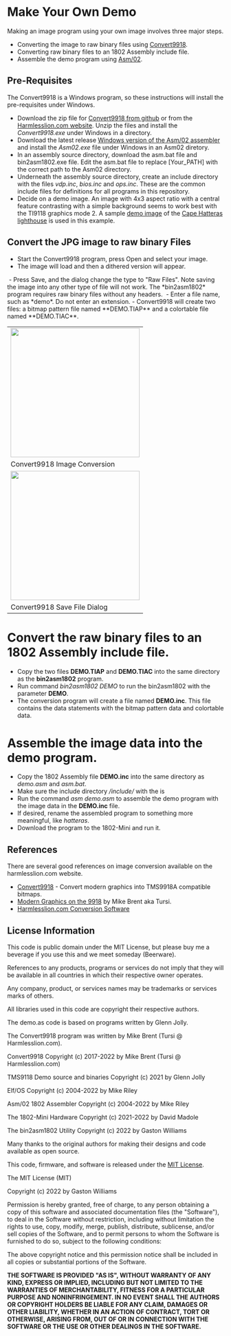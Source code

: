 # Make Your Own Demo

Making an image program using your own image involves three major steps.
- Converting the image to raw binary files using [Convert9918](https://github.com/tursilion/convert9918).
- Converting raw binary files to an 1802 Assembly include file.
- Assemble the demo program using [Asm/02](https://github.com/fourstix/Asm-02/releases).

## Pre-Requisites
The Convert9918 is a Windows program, so these instructions will install the pre-requisites under Windows. 
- Download the zip file for [Convert9918 from github](https://github.com/tursilion/convert9918/blob/main/dist/Convert9918.zip) or from the [Harmlesslion.com website](http://harmlesslion.com/zips/Convert9918.zip).  Unzip the files and install the *Convert9918.exe* under Windows in a directory.  
- Download the latest release [Windows version of the Asm/02 assembler](https://github.com/fourstix/Asm-02/releases) and install the *Asm02.exe* file under Windows in an Asm02 diretory.
- In an assembly source directory, download the asm.bat file and bin2asm1802.exe file.  Edit the asm.bat file to replace [Your_PATH] with the correct path to the Asm02 directory.
- Underneath the assembly source directory, create an include directory with the files *vdp.inc*, *bios.inc* and *ops.inc*.  These are the common include files for definitions for all programs in this repository.
- Decide on a demo image.  An image with 4x3 aspect ratio with a central feature contrasting with a simple background seems to work best with the TI9118 graphics mode 2. A sample [demo image](pics/demo.jpg) of the [Cape Hatteras lighthouse](https://en.wikipedia.org/wiki/Cape_Hatteras_Lighthouse) is used in this example.

## Convert the JPG image to raw binary Files
- Start the Convert9918 program, press Open and select your image.
- The image will load and then a dithered version will appear.
<image goes here> 
- Press Save, and the dialog change the type to "Raw Files".  Note saving the image into any other type of file will not work.  The *bin2asm1802* program requires raw binary files without any headers.
<image goes here>
- Enter a file name, such as *demo*. Do not enter an extension.
- Convert9918 will create two files: a bitmap pattern file named **DEMO.TIAP** and a colortable file named **DEMO.TIAC**.
<table>
<tr><td>
<img width=300 src="https://github.com/fourstix/Elfos-TMS91118-Demos/blob/main/pics/Convert_1.jpg">
</td></tr>
<tr><td>Convert9918 Image Conversion</td></td></tr>
<tr><td>
<img width=300 src="https://github.com/fourstix/Elfos-TMS91118-Demos/blob/main/pics/Convert_2.jpg">
</td></tr>
<tr><td>Convert9918 Save File Dialog</td></td></tr>

</table>

# Convert the raw binary files to an 1802 Assembly include file.
- Copy the two files **DEMO.TIAP** and **DEMO.TIAC** into the same directory as the **bin2asm1802** program.
- Run command *bin2asm1802 DEMO* to run the bin2asm1802 with the parameter **DEMO**.
- The conversion program will create a file named **DEMO.inc**.  This file contains the data statements with the bitmap pattern data and colortable data.

# Assemble the image data into the demo program.  
- Copy the 1802 Assembly file **DEMO.inc** into the same directory as *demo.asm* and *asm.bat*.
- Make sure the include directory */include/* with the  is 
- Run the command *asm demo.asm* to assemble the demo program with the image data in the **DEMO.inc** file.
- If desired, rename the assembled program to something more meaningful, like *hatteras*.
- Download the program to the 1802-Mini and run it.

References
----------
There are several good references on image conversion available on the harmlesslion.com website.
- [Convert9918](http://harmlesslion.com/cgi-bin/onesoft.cgi?2) - Convert modern graphics into TMS9918A compatible bitmaps.
- [Modern Graphics on the 9918](https://harmlesslion.com/text/Modern%20Graphics%20on%20the%209918.pdf) by Mike Brent aka Tursi.
- [Harmlesslion.com Conversion Software](http://harmlesslion.com/software/convert)


License Information
-------------------
  
  This code is public domain under the MIT License, but please buy me a beverage
  if you use this and we meet someday (Beerware).
  
  References to any products, programs or services do not imply
  that they will be available in all countries in which their respective owner operates.
  
  Any company, product, or services names may be trademarks or services marks of others.
  
  All libraries used in this code are copyright their respective authors.
  
  The demo.as code is based on programs written by Glenn Jolly.
  
  The Convert9918 program was written by Mike Brent (Tursi @ Harmlesslion.com).
  
  Convert9918 
  Copyright (c) 2017-2022 by Mike Brent (Tursi @ Harmlesslion.com)
  
  TMS9118 Demo source and binaries
  Copyright (c) 2021 by Glenn Jolly
  
  Elf/OS 
  Copyright (c) 2004-2022 by Mike Riley
  
  Asm/02 1802 Assembler
  Copyright (c) 2004-2022 by Mike Riley
  
  The 1802-Mini Hardware
  Copyright (c) 2021-2022 by David Madole
  
  The bin2asm1802 Utility
  Copyright (c) 2022 by Gaston Williams
  
  Many thanks to the original authors for making their designs and code available as open source.
   
  This code, firmware, and software is released under the [MIT License](http://opensource.org/licenses/MIT).
  
  The MIT License (MIT)
  
  Copyright (c) 2022 by Gaston Williams
  
  Permission is hereby granted, free of charge, to any person obtaining a copy
  of this software and associated documentation files (the "Software"), to deal
  in the Software without restriction, including without limitation the rights
  to use, copy, modify, merge, publish, distribute, sublicense, and/or sell
  copies of the Software, and to permit persons to whom the Software is
  furnished to do so, subject to the following conditions:
  
  The above copyright notice and this permission notice shall be included in all
  copies or substantial portions of the Software.
  
  **THE SOFTWARE IS PROVIDED "AS IS", WITHOUT WARRANTY OF ANY KIND, EXPRESS OR IMPLIED, INCLUDING BUT NOT LIMITED TO THE WARRANTIES OF MERCHANTABILITY,
  FITNESS FOR A PARTICULAR PURPOSE AND NONINFRINGEMENT. IN NO EVENT SHALL THE
  AUTHORS OR COPYRIGHT HOLDERS BE LIABLE FOR ANY CLAIM, DAMAGES OR OTHER
  LIABILITY, WHETHER IN AN ACTION OF CONTRACT, TORT OR OTHERWISE, ARISING FROM, OUT OF OR IN CONNECTION WITH THE SOFTWARE OR THE USE OR OTHER DEALINGS IN THE
  SOFTWARE.**
